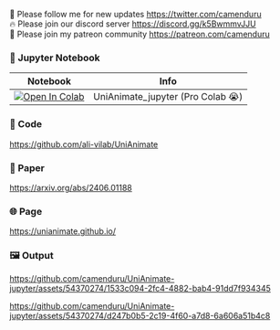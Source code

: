 🐣 Please follow me for new updates https://twitter.com/camenduru <br />
🔥 Please join our discord server https://discord.gg/k5BwmmvJJU <br />
🥳 Please join my patreon community https://patreon.com/camenduru <br />

### 🍊 Jupyter Notebook

| Notebook | Info
| --- | --- |
[![Open In Colab](https://colab.research.google.com/assets/colab-badge.svg)](https://colab.research.google.com/github/camenduru/UniAnimate-jupyter/blob/main/UniAnimate_jupyter.ipynb) | UniAnimate_jupyter (Pro Colab 😭)

### 🧬 Code
https://github.com/ali-vilab/UniAnimate

### 📄 Paper
https://arxiv.org/abs/2406.01188

### 🌐 Page
https://unianimate.github.io/

### 🖼 Output

https://github.com/camenduru/UniAnimate-jupyter/assets/54370274/1533c094-2fc4-4882-bab4-91dd7f934345


https://github.com/camenduru/UniAnimate-jupyter/assets/54370274/d247b0b5-2c19-4f60-a7d8-6a606a51b4c8
